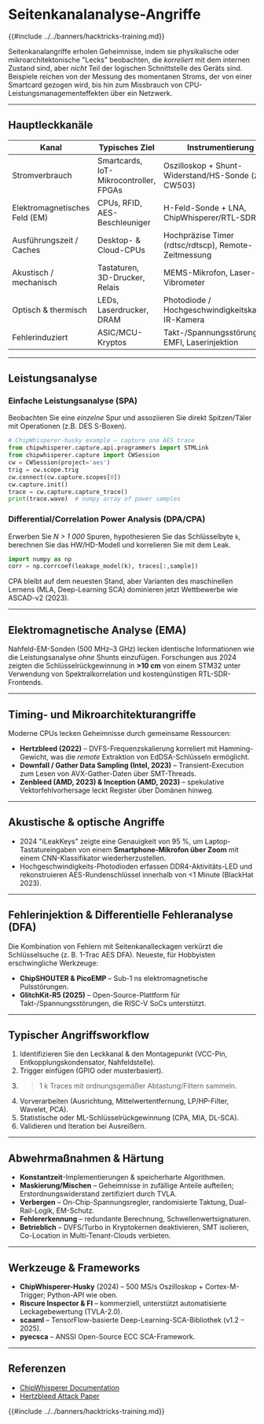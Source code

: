 # Seitenkanalanalyse-Angriffe

{{#include ../../banners/hacktricks-training.md}}

Seitenkanalangriffe erholen Geheimnisse, indem sie physikalische oder mikroarchitektonische "Lecks" beobachten, die *korreliert* mit dem internen Zustand sind, aber *nicht* Teil der logischen Schnittstelle des Geräts sind. Beispiele reichen von der Messung des momentanen Stroms, der von einer Smartcard gezogen wird, bis hin zum Missbrauch von CPU-Leistungsmanagementeffekten über ein Netzwerk.

---

## Hauptleckkanäle

| Kanal | Typisches Ziel | Instrumentierung |
|-------|----------------|------------------|
| Stromverbrauch | Smartcards, IoT-Mikrocontroller, FPGAs | Oszilloskop + Shunt-Widerstand/HS-Sonde (z.B. CW503) |
| Elektromagnetisches Feld (EM) | CPUs, RFID, AES-Beschleuniger | H-Feld-Sonde + LNA, ChipWhisperer/RTL-SDR |
| Ausführungszeit / Caches | Desktop- & Cloud-CPUs | Hochpräzise Timer (rdtsc/rdtscp), Remote-Zeitmessung |
| Akustisch / mechanisch | Tastaturen, 3D-Drucker, Relais | MEMS-Mikrofon, Laser-Vibrometer |
| Optisch & thermisch | LEDs, Laserdrucker, DRAM | Photodiode / Hochgeschwindigkeitskamera, IR-Kamera |
| Fehlerinduziert | ASIC/MCU-Kryptos | Takt-/Spannungsstörung, EMFI, Laserinjektion |

---

## Leistungsanalyse

### Einfache Leistungsanalyse (SPA)
Beobachten Sie eine *einzelne* Spur und assoziieren Sie direkt Spitzen/Täler mit Operationen (z.B. DES S-Boxen).
```python
# ChipWhisperer-husky example – capture one AES trace
from chipwhisperer.capture.api.programmers import STMLink
from chipwhisperer.capture import CWSession
cw = CWSession(project='aes')
trig = cw.scope.trig
cw.connect(cw.capture.scopes[0])
cw.capture.init()
trace = cw.capture.capture_trace()
print(trace.wave)  # numpy array of power samples
```
### Differential/Correlation Power Analysis (DPA/CPA)
Erwerben Sie *N > 1 000* Spuren, hypothesieren Sie das Schlüsselbyte `k`, berechnen Sie das HW/HD-Modell und korrelieren Sie mit dem Leak.
```python
import numpy as np
corr = np.corrcoef(leakage_model(k), traces[:,sample])
```
CPA bleibt auf dem neuesten Stand, aber Varianten des maschinellen Lernens (MLA, Deep-Learning SCA) dominieren jetzt Wettbewerbe wie ASCAD-v2 (2023).

---

## Elektromagnetische Analyse (EMA)
Nahfeld-EM-Sonden (500 MHz–3 GHz) lecken identische Informationen wie die Leistungsanalyse *ohne* Shunts einzufügen. Forschungen aus 2024 zeigten die Schlüsselrückgewinnung in **>10 cm** von einem STM32 unter Verwendung von Spektralkorrelation und kostengünstigen RTL-SDR-Frontends.

---

## Timing- und Mikroarchitekturangriffe
Moderne CPUs lecken Geheimnisse durch gemeinsame Ressourcen:
* **Hertzbleed (2022)** – DVFS-Frequenzskalierung korreliert mit Hamming-Gewicht, was die *remote* Extraktion von EdDSA-Schlüsseln ermöglicht.
* **Downfall / Gather Data Sampling (Intel, 2023)** – Transient-Execution zum Lesen von AVX-Gather-Daten über SMT-Threads.
* **Zenbleed (AMD, 2023) & Inception (AMD, 2023)** – spekulative Vektorfehlvorhersage leckt Register über Domänen hinweg.

---

## Akustische & optische Angriffe
* 2024 "​iLeakKeys" zeigte eine Genauigkeit von 95 %, um Laptop-Tastatureingaben von einem **Smartphone-Mikrofon über Zoom** mit einem CNN-Klassifikator wiederherzustellen.
* Hochgeschwindigkeits-Photodioden erfassen DDR4-Aktivitäts-LED und rekonstruieren AES-Rundenschlüssel innerhalb von <1 Minute (BlackHat 2023).

---

## Fehlerinjektion & Differentielle Fehleranalyse (DFA)
Die Kombination von Fehlern mit Seitenkanalleckagen verkürzt die Schlüsselsuche (z. B. 1-Trac AES DFA). Neueste, für Hobbyisten erschwingliche Werkzeuge:
* **ChipSHOUTER & PicoEMP** – Sub-1 ns elektromagnetische Pulsstörungen.
* **GlitchKit-R5 (2025)** – Open-Source-Plattform für Takt-/Spannungsstörungen, die RISC-V SoCs unterstützt.

---

## Typischer Angriffsworkflow
1. Identifizieren Sie den Leckkanal & den Montagepunkt (VCC-Pin, Entkopplungskondensator, Nahfeldstelle).
2. Trigger einfügen (GPIO oder musterbasiert).
3. >1 k Traces mit ordnungsgemäßer Abtastung/Filtern sammeln.
4. Vorverarbeiten (Ausrichtung, Mittelwertentfernung, LP/HP-Filter, Wavelet, PCA).
5. Statistische oder ML-Schlüsselrückgewinnung (CPA, MIA, DL-SCA).
6. Validieren und Iteration bei Ausreißern.

---

## Abwehrmaßnahmen & Härtung
* **Konstantzeit**-Implementierungen & speicherharte Algorithmen.
* **Maskierung/Mischen** – Geheimnisse in zufällige Anteile aufteilen; Erstordnungswiderstand zertifiziert durch TVLA.
* **Verbergen** – On-Chip-Spannungsregler, randomisierte Taktung, Dual-Rail-Logik, EM-Schutz.
* **Fehlererkennung** – redundante Berechnung, Schwellenwertsignaturen.
* **Betrieblich** – DVFS/Turbo in Kryptokernen deaktivieren, SMT isolieren, Co-Location in Multi-Tenant-Clouds verbieten.

---

## Werkzeuge & Frameworks
* **ChipWhisperer-Husky** (2024) – 500 MS/s Oszilloskop + Cortex-M-Trigger; Python-API wie oben.
* **Riscure Inspector & FI** – kommerziell, unterstützt automatisierte Leckagebewertung (TVLA-2.0).
* **scaaml** – TensorFlow-basierte Deep-Learning-SCA-Bibliothek (v1.2 – 2025).
* **pyecsca** – ANSSI Open-Source ECC SCA-Framework.

---

## Referenzen

* [ChipWhisperer Documentation](https://chipwhisperer.readthedocs.io/en/latest/)
* [Hertzbleed Attack Paper](https://www.hertzbleed.com/)


{{#include ../../banners/hacktricks-training.md}}
